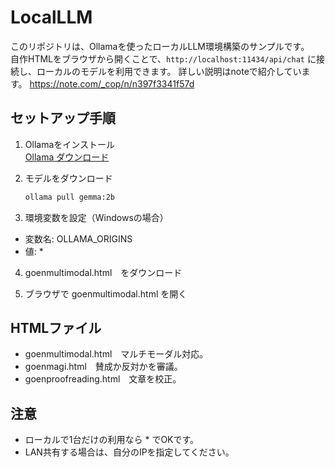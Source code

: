 # LocalLLM

このリポジトリは、Ollamaを使ったローカルLLM環境構築のサンプルです。  
自作HTMLをブラウザから開くことで、`http://localhost:11434/api/chat` に接続し、ローカルのモデルを利用できます。
詳しい説明はnoteで紹介しています。
https://note.com/_cop/n/n397f3341f57d

## セットアップ手順
1. Ollamaをインストール  
<a href="https://ollama.com/download" target="_blank">Ollama ダウンロード</a>

2. モデルをダウンロード
   ```bash
   ollama pull gemma:2b

3. 環境変数を設定（Windowsの場合）

- 変数名: OLLAMA_ORIGINS
- 値: *

4. goenmultimodal.html　をダウンロード

5. ブラウザで goenmultimodal.html を開く

## HTMLファイル
- goenmultimodal.html　マルチモーダル対応。
- goenmagi.html　賛成か反対かを審議。
- goenproofreading.html　文章を校正。

## 注意
- ローカルで1台だけの利用なら * でOKです。
- LAN共有する場合は、自分のIPを指定してください。
